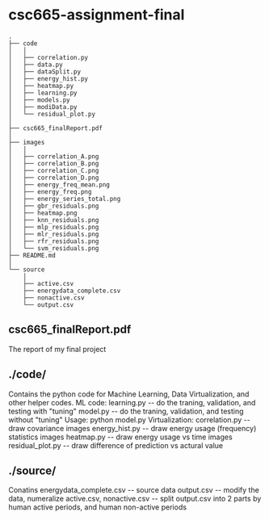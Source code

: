 # csc665-assignment-final
```
.
├── code
│   │
│   ├── correlation.py
│   ├── data.py
│   ├── dataSplit.py
│   ├── energy_hist.py
│   ├── heatmap.py
│   ├── learning.py
│   ├── models.py
│   ├── modiData.py
│   └── residual_plot.py
│
├── csc665_finalReport.pdf
│
├── images
│   │
│   ├── correlation_A.png
│   ├── correlation_B.png
│   ├── correlation_C.png
│   ├── correlation_D.png
│   ├── energy_freq_mean.png
│   ├── energy_freq.png
│   ├── energy_series_total.png
│   ├── gbr_residuals.png
│   ├── heatmap.png
│   ├── knn_residuals.png
│   ├── mlp_residuals.png
│   ├── mlr_residuals.png
│   ├── rfr_residuals.png
│   └── svm_residuals.png
├── README.md
│
└── source
    │
    ├── active.csv
    ├── energydata_complete.csv
    ├── nonactive.csv
    └── output.csv

```

## csc665_finalReport.pdf
The report of my final project

## ./code/
Contains the python code for Machine Learning, Data Virtualization, and other helper codes.
ML code:
learning.py -- do the traning, validation, and testing with "tuning"
model.py -- do the traning, validation, and testing without "tuning"  Usage: python model.py <dataFile>
Virtualization:
correlation.py -- draw covariance images
energy_hist.py -- draw energy usage (frequency) statistics images
heatmap.py -- draw energy usage vs time images
residual_plot.py -- draw difference of prediction vs actural value
## ./source/
Conatins
energydata_complete.csv -- source data
output.csv -- modify the data, numeralize
active.csv, nonactive.csv -- split output.csv into 2 parts by human active periods, and human non-active periods


